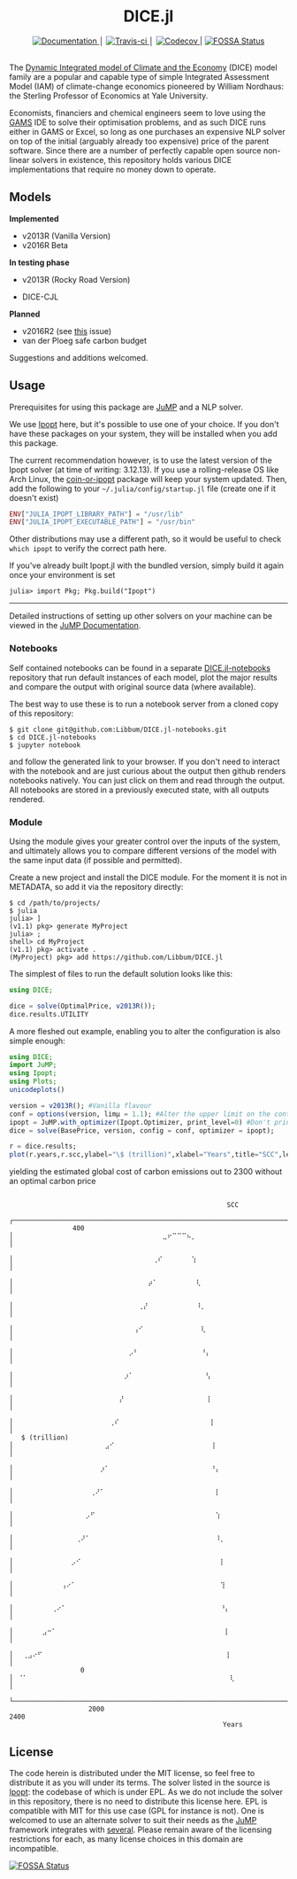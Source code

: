 <h1 align="center">DICE.jl</h1>

<div align="center">
    <a href="https://libbum.github.io/DICE.jl/latest">
        <img src="https://img.shields.io/badge/docs-latest-blue.svg" alt="Documentation" />
    </a>
    │
    <a href="https://travis-ci.org/Libbum/DICE.jl">
        <img src="https://travis-ci.org/Libbum/DICE.jl.svg?branch=master" alt="Travis-ci" />
    </a>
    │
    <a href="https://codecov.io/gh/Libbum/DICE.jl">
        <img src="https://codecov.io/gh/Libbum/DICE.jl/branch/master/graph/badge.svg" alt="Codecov" />
    </a>
    |
    <a href="https://app.fossa.io/projects/git%2Bgithub.com%2FLibbum%2FDICE.jl?ref=badge_shield">
        <img src="https://app.fossa.io/api/projects/git%2Bgithub.com%2FLibbum%2FDICE.jl.svg?type=shield" alt="FOSSA Status" />
    </a>
</div>
<br />

The [Dynamic Integrated model of Climate and the Economy](https://sites.google.com/site/williamdnordhaus/dice-rice) (DICE) model family are a popular and capable type of simple Integrated Assessment Model (IAM) of climate-change economics pioneered by William Nordhaus: the Sterling Professor of Economics at Yale University.

Economists, financiers and chemical engineers seem to love using the [GAMS](https://www.gams.com/) IDE to solve their optimisation problems, and as such DICE runs either in GAMS or Excel, so long as one purchases an expensive NLP solver on top of the initial (arguably already too expensive) price of the parent software.
Since there are a number of perfectly capable open source non-linear solvers in existence, this repository holds various DICE implementations that require no money down to operate.

## Models

**Implemented**
- v2013R (Vanilla Version)
- v2016R Beta

**In testing phase**
- v2013R (Rocky Road Version)

- DICE-CJL

**Planned**
- v2016R2 (see [this](https://github.com/Libbum/DICE.jl/issues/4) issue)
-  van der Ploeg safe carbon budget

Suggestions and additions welcomed.

## Usage

Prerequisites for using this package are [JuMP](https://github.com/JuliaOpt/JuMP.jl) and a NLP solver.

We use [Ipopt](https://projects.coin-or.org/Ipopt) here, but it's possible to use one of your choice.
If you don't have these packages on your system, they will be installed when you add this package.

The current recommendation however, is to use the latest version of the Ipopt solver (at time of writing: 3.12.13).
If you use a rolling-release OS like Arch Linux, the [coin-or-ipopt](https://aur.archlinux.org/packages/coin-or-ipopt/) package will keep your system updated.
Then, add the following to your `~/.julia/config/startup.jl` file (create one if it doesn't exist)

```julia
ENV["JULIA_IPOPT_LIBRARY_PATH"] = "/usr/lib"
ENV["JULIA_IPOPT_EXECUTABLE_PATH"] = "/usr/bin"
```

Other distributions may use a different path, so it would be useful to check `which ipopt` to verify the correct path here.

If you've already built Ipopt.jl with the bundled version, simply build it again once your environment is set

```shell
julia> import Pkg; Pkg.build("Ipopt")
```

---

Detailed instructions of setting up other solvers on your machine can be viewed in the [JuMP Documentation](http://www.juliaopt.org/JuMP.jl/0.18/installation.html).

### Notebooks

Self contained notebooks can be found in a separate [DICE.jl-notebooks](https://github.com/Libbum/DICE.jl-notebooks) repository that run default instances of each model, plot the major results and compare the output with original source data (where available).

The best way to use these is to run a notebook server from a cloned copy of this repository:

```shell
$ git clone git@github.com:Libbum/DICE.jl-notebooks.git
$ cd DICE.jl-notebooks
$ jupyter notebook
```

and follow the generated link to your browser.
If you don't need to interact with the notebook and are just curious about the output then github renders notebooks natively.
You can just click on them and read through the output.
All notebooks are stored in a previously executed state, with all outputs rendered.

### Module

Using the module gives your greater control over the inputs of the system, and ultimately allows you to compare different versions of the model with the same input data (if possible and permitted).

Create a new project and install the DICE module. For the moment it is not in METADATA, so add it via the repository directly:

```shell
$ cd /path/to/projects/
$ julia
julia> ]
(v1.1) pkg> generate MyProject
julia> ;
shell> cd MyProject
(v1.1) pkg> activate .
(MyProject) pkg> add https://github.com/Libbum/DICE.jl
```

The simplest of files to run the default solution looks like this:

```julia
using DICE;

dice = solve(OptimalPrice, v2013R());
dice.results.UTILITY
```

A more fleshed out example, enabling you to alter the configuration is also simple enough:

```julia
using DICE;
import JuMP;
using Ipopt;
using Plots;
unicodeplots()

version = v2013R(); #Vanilla flavour
conf = options(version, limμ = 1.1); #Alter the upper limit on the control rate after 2150
ipopt = JuMP.with_optimizer(Ipopt.Optimizer, print_level=0) #Don't print output when optimising solution
dice = solve(BasePrice, version, config = conf, optimizer = ipopt);

r = dice.results;
plot(r.years,r.scc,ylabel="\$ (trillion)",xlabel="Years",title="SCC",legend=false)
```

yielding the estimated global cost of carbon emissions out to 2300 without an optimal carbon price

```

                                                       SCC
                    ┌─────────────────────────────────────────────────────────────────────────┐
                400 │⠀⠀⠀⠀⠀⠀⠀⠀⠀⠀⠀⠀⠀⠀⠀⠀⠀⠀⠀⠀⠀⠀⠀⠀⠀⠀⠀⠀⠀⠀⠀⣀⠖⠉⠉⠉⠦⡀⠀⠀⠀⠀⠀⠀⠀⠀⠀⠀⠀⠀⠀⠀⠀⠀⠀⠀⠀⠀⠀ │
                    │⠀⠀⠀⠀⠀⠀⠀⠀⠀⠀⠀⠀⠀⠀⠀⠀⠀⠀⠀⠀⠀⠀⠀⠀⠀⠀⠀⠀⠀⢀⠎⠀⠀⠀⠀⠀⠀⢱⠀⠀⠀⠀⠀⠀⠀⠀⠀⠀⠀⠀⠀⠀⠀⠀⠀⠀⠀⠀⠀ │
                    │⠀⠀⠀⠀⠀⠀⠀⠀⠀⠀⠀⠀⠀⠀⠀⠀⠀⠀⠀⠀⠀⠀⠀⠀⠀⠀⠀⠀⡴⠁⠀⠀⠀⠀⠀⠀⠀⠀⢇⠀⠀⠀⠀⠀⠀⠀⠀⠀⠀⠀⠀⠀⠀⠀⠀⠀⠀⠀⠀ │
                    │⠀⠀⠀⠀⠀⠀⠀⠀⠀⠀⠀⠀⠀⠀⠀⠀⠀⠀⠀⠀⠀⠀⠀⠀⠀⠀⢀⡜⠀⠀⠀⠀⠀⠀⠀⠀⠀⠀⠸⡀⠀⠀⠀⠀⠀⠀⠀⠀⠀⠀⠀⠀⠀⠀⠀⠀⠀⠀⠀ │
                    │⠀⠀⠀⠀⠀⠀⠀⠀⠀⠀⠀⠀⠀⠀⠀⠀⠀⠀⠀⠀⠀⠀⠀⠀⠀⢠⠊⠀⠀⠀⠀⠀⠀⠀⠀⠀⠀⠀⠀⢇⠀⠀⠀⠀⠀⠀⠀⠀⠀⠀⠀⠀⠀⠀⠀⠀⠀⠀⠀ │
                    │⠀⠀⠀⠀⠀⠀⠀⠀⠀⠀⠀⠀⠀⠀⠀⠀⠀⠀⠀⠀⠀⠀⠀⠀⡠⠃⠀⠀⠀⠀⠀⠀⠀⠀⠀⠀⠀⠀⠀⠘⡄⠀⠀⠀⠀⠀⠀⠀⠀⠀⠀⠀⠀⠀⠀⠀⠀⠀⠀ │
                    │⠀⠀⠀⠀⠀⠀⠀⠀⠀⠀⠀⠀⠀⠀⠀⠀⠀⠀⠀⠀⠀⠀⠀⡰⠁⠀⠀⠀⠀⠀⠀⠀⠀⠀⠀⠀⠀⠀⠀⠀⢣⠀⠀⠀⠀⠀⠀⠀⠀⠀⠀⠀⠀⠀⠀⠀⠀⠀⠀ │
                    │⠀⠀⠀⠀⠀⠀⠀⠀⠀⠀⠀⠀⠀⠀⠀⠀⠀⠀⠀⠀⠀⠀⡜⠀⠀⠀⠀⠀⠀⠀⠀⠀⠀⠀⠀⠀⠀⠀⠀⠀⢸⠀⠀⠀⠀⠀⠀⠀⠀⠀⠀⠀⠀⠀⠀⠀⠀⠀⠀ │
                    │⠀⠀⠀⠀⠀⠀⠀⠀⠀⠀⠀⠀⠀⠀⠀⠀⠀⠀⠀⠀⢀⠎⠀⠀⠀⠀⠀⠀⠀⠀⠀⠀⠀⠀⠀⠀⠀⠀⠀⠀⠀⡇⠀⠀⠀⠀⠀⠀⠀⠀⠀⠀⠀⠀⠀⠀⠀⠀⠀ │
   $ (trillion)     │⠀⠀⠀⠀⠀⠀⠀⠀⠀⠀⠀⠀⠀⠀⠀⠀⠀⠀⠀⣠⠊⠀⠀⠀⠀⠀⠀⠀⠀⠀⠀⠀⠀⠀⠀⠀⠀⠀⠀⠀⠀⢸⠀⠀⠀⠀⠀⠀⠀⠀⠀⠀⠀⠀⠀⠀⠀⠀⠀ │
                    │⠀⠀⠀⠀⠀⠀⠀⠀⠀⠀⠀⠀⠀⠀⠀⠀⠀⠀⡰⠁⠀⠀⠀⠀⠀⠀⠀⠀⠀⠀⠀⠀⠀⠀⠀⠀⠀⠀⠀⠀⠀⠘⡄⠀⠀⠀⠀⠀⠀⠀⠀⠀⠀⠀⠀⠀⠀⠀⠀ │
                    │⠀⠀⠀⠀⠀⠀⠀⠀⠀⠀⠀⠀⠀⠀⠀⠀⢀⠜⠁⠀⠀⠀⠀⠀⠀⠀⠀⠀⠀⠀⠀⠀⠀⠀⠀⠀⠀⠀⠀⠀⠀⠀⡇⠀⠀⠀⠀⠀⠀⠀⠀⠀⠀⠀⠀⠀⠀⠀⠀ │
                    │⠀⠀⠀⠀⠀⠀⠀⠀⠀⠀⠀⠀⠀⠀⠀⡠⠋⠀⠀⠀⠀⠀⠀⠀⠀⠀⠀⠀⠀⠀⠀⠀⠀⠀⠀⠀⠀⠀⠀⠀⠀⠀⢱⠀⠀⠀⠀⠀⠀⠀⠀⠀⠀⠀⠀⠀⠀⠀⠀ │
                    │⠀⠀⠀⠀⠀⠀⠀⠀⠀⠀⠀⠀⠀⢀⠜⠁⠀⠀⠀⠀⠀⠀⠀⠀⠀⠀⠀⠀⠀⠀⠀⠀⠀⠀⠀⠀⠀⠀⠀⠀⠀⠀⠸⡀⠀⠀⠀⠀⠀⠀⠀⠀⠀⠀⠀⠀⠀⠀⠀ │
                    │⠀⠀⠀⠀⠀⠀⠀⠀⠀⠀⠀⠀⡠⠊⠀⠀⠀⠀⠀⠀⠀⠀⠀⠀⠀⠀⠀⠀⠀⠀⠀⠀⠀⠀⠀⠀⠀⠀⠀⠀⠀⠀⠀⡇⠀⠀⠀⠀⠀⠀⠀⠀⠀⠀⠀⠀⠀⠀⠀ │
                    │⠀⠀⠀⠀⠀⠀⠀⠀⠀⠀⢠⠔⠁⠀⠀⠀⠀⠀⠀⠀⠀⠀⠀⠀⠀⠀⠀⠀⠀⠀⠀⠀⠀⠀⠀⠀⠀⠀⠀⠀⠀⠀⠀⢹⠀⠀⠀⠀⠀⠀⠀⠀⠀⠀⠀⠀⠀⠀⠀ │
                    │⠀⠀⠀⠀⠀⠀⠀⠀⢀⠔⠁⠀⠀⠀⠀⠀⠀⠀⠀⠀⠀⠀⠀⠀⠀⠀⠀⠀⠀⠀⠀⠀⠀⠀⠀⠀⠀⠀⠀⠀⠀⠀⠀⠘⡄⠀⠀⠀⠀⠀⠀⠀⠀⠀⠀⠀⠀⠀⠀ │
                    │⠀⠀⠀⠀⠀⠀⣠⠒⠁⠀⠀⠀⠀⠀⠀⠀⠀⠀⠀⠀⠀⠀⠀⠀⠀⠀⠀⠀⠀⠀⠀⠀⠀⠀⠀⠀⠀⠀⠀⠀⠀⠀⠀⠀⡇⠀⠀⠀⠀⠀⠀⠀⠀⠀⠀⠀⠀⠀⠀ │
                    │⠀⠀⢀⣠⠔⠋⠀⠀⠀⠀⠀⠀⠀⠀⠀⠀⠀⠀⠀⠀⠀⠀⠀⠀⠀⠀⠀⠀⠀⠀⠀⠀⠀⠀⠀⠀⠀⠀⠀⠀⠀⠀⠀⠀⢸⠀⠀⠀⠀⠀⠀⠀⠀⠀⠀⠀⠀⠀⠀ │
                  0 │⠀⠈⠁⠀⠀⠀⠀⠀⠀⠀⠀⠀⠀⠀⠀⠀⠀⠀⠀⠀⠀⠀⠀⠀⠀⠀⠀⠀⠀⠀⠀⠀⠀⠀⠀⠀⠀⠀⠀⠀⠀⠀⠀⠀⠀⢇⠀⠀⠀⠀⠀⠀⠀⠀⠀⠀⠀⠀⠀ │
                    └─────────────────────────────────────────────────────────────────────────┘
                    2000                                                                   2400
                                                      Years
```

## License

The code herein is distributed under the MIT license, so feel free to distribute it as you will under its terms.
The solver listed in the source is [Ipopt](https://projects.coin-or.org/Ipopt): the codebase of which is under EPL.
As we do not include the solver in this repository, there is no need to distribute this license here. EPL is compatible with MIT for this use case (GPL for instance is not).
One is welcomed to use an alternate solver to suit their needs as the [JuMP](https://github.com/JuliaOpt/JuMP.jl) framework integrates with [several](http://www.juliaopt.org/JuMP.jl/0.18/installation.html#getting-solvers).
Please remain aware of the licensing restrictions for each, as many license choices in this domain are incompatible.


[![FOSSA Status](https://app.fossa.io/api/projects/git%2Bgithub.com%2FLibbum%2FDICE.jl.svg?type=large)](https://app.fossa.io/projects/git%2Bgithub.com%2FLibbum%2FDICE.jl?ref=badge_large)
